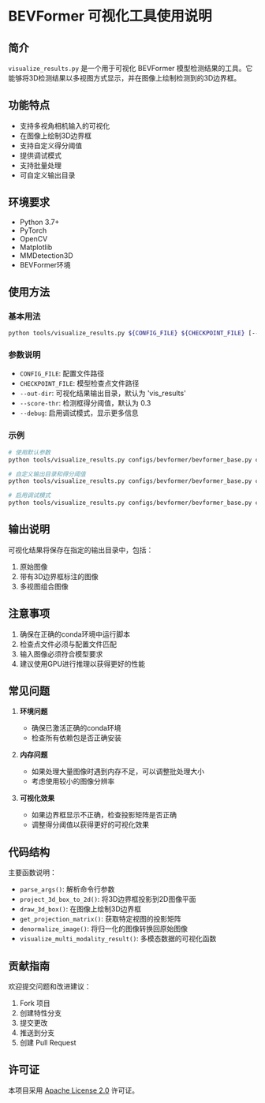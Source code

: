# BEVFormer 可视化工具使用说明

## 简介

`visualize_results.py` 是一个用于可视化 BEVFormer 模型检测结果的工具。它能够将3D检测结果以多视图方式显示，并在图像上绘制检测到的3D边界框。

## 功能特点

- 支持多视角相机输入的可视化
- 在图像上绘制3D边界框
- 支持自定义得分阈值
- 提供调试模式
- 支持批量处理
- 可自定义输出目录

## 环境要求

- Python 3.7+
- PyTorch
- OpenCV
- Matplotlib
- MMDetection3D
- BEVFormer环境

## 使用方法

### 基本用法

```bash
python tools/visualize_results.py ${CONFIG_FILE} ${CHECKPOINT_FILE} [--out-dir OUT_DIR] [--score-thr SCORE_THR] [--debug]
```

### 参数说明

- `CONFIG_FILE`: 配置文件路径
- `CHECKPOINT_FILE`: 模型检查点文件路径
- `--out-dir`: 可视化结果输出目录，默认为 'vis_results'
- `--score-thr`: 检测框得分阈值，默认为 0.3
- `--debug`: 启用调试模式，显示更多信息

### 示例

```bash
# 使用默认参数
python tools/visualize_results.py configs/bevformer/bevformer_base.py checkpoints/bevformer_base.pth

# 自定义输出目录和得分阈值
python tools/visualize_results.py configs/bevformer/bevformer_base.py checkpoints/bevformer_base.pth --out-dir my_results --score-thr 0.5

# 启用调试模式
python tools/visualize_results.py configs/bevformer/bevformer_base.py checkpoints/bevformer_base.pth --debug
```

## 输出说明

可视化结果将保存在指定的输出目录中，包括：

1. 原始图像
2. 带有3D边界框标注的图像
3. 多视图组合图像

## 注意事项

1. 确保在正确的conda环境中运行脚本
2. 检查点文件必须与配置文件匹配
3. 输入图像必须符合模型要求
4. 建议使用GPU进行推理以获得更好的性能

## 常见问题

1. **环境问题**
   - 确保已激活正确的conda环境
   - 检查所有依赖包是否正确安装

2. **内存问题**
   - 如果处理大量图像时遇到内存不足，可以调整批处理大小
   - 考虑使用较小的图像分辨率

3. **可视化效果**
   - 如果边界框显示不正确，检查投影矩阵是否正确
   - 调整得分阈值以获得更好的可视化效果

## 代码结构

主要函数说明：

- `parse_args()`: 解析命令行参数
- `project_3d_box_to_2d()`: 将3D边界框投影到2D图像平面
- `draw_3d_box()`: 在图像上绘制3D边界框
- `get_projection_matrix()`: 获取特定视图的投影矩阵
- `denormalize_image()`: 将归一化的图像转换回原始图像
- `visualize_multi_modality_result()`: 多模态数据的可视化函数

## 贡献指南

欢迎提交问题和改进建议：

1. Fork 项目
2. 创建特性分支
3. 提交更改
4. 推送到分支
5. 创建 Pull Request

## 许可证

本项目采用 [Apache License 2.0](LICENSE) 许可证。 